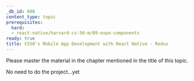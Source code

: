 ```yaml
---
_db_id: 808
content_type: topic
prerequisites:
  hard:
  - react-native/harvard-cs-50-m/09-expo-components
ready: true
title: CS50's Mobile App Development with React Native - Redux
---
```


Please master the material in the chapter mentioned in the title of this topic.

No need to do the project...yet